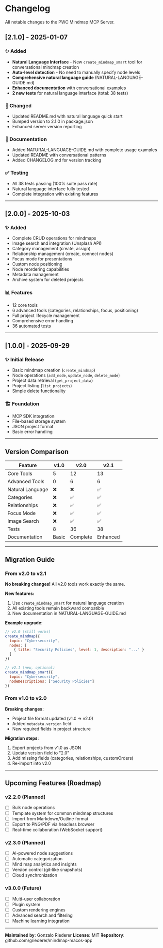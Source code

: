 # Changelog

All notable changes to the PWC Mindmap MCP Server.

## [2.1.0] - 2025-01-07

### ✨ Added
- **Natural Language Interface** - New `create_mindmap_smart` tool for conversational mindmap creation
- **Auto-level detection** - No need to manually specify node levels
- **Comprehensive natural language guide** (NATURAL-LANGUAGE-GUIDE.md)
- **Enhanced documentation** with conversational examples
- **2 new tests** for natural language interface (total: 38 tests)

### 🔧 Changed
- Updated README.md with natural language quick start
- Bumped version to 2.1.0 in package.json
- Enhanced server version reporting

### 📝 Documentation
- Added NATURAL-LANGUAGE-GUIDE.md with complete usage examples
- Updated README with conversational patterns
- Added CHANGELOG.md for version tracking

### ✅ Testing
- All 38 tests passing (100% suite pass rate)
- Natural language interface fully tested
- Complete integration with existing features

---

## [2.0.0] - 2025-10-03

### ✨ Added
- Complete CRUD operations for mindmaps
- Image search and integration (Unsplash API)
- Category management (create, assign)
- Relationship management (create, connect nodes)
- Focus mode for presentations
- Custom node positioning
- Node reordering capabilities
- Metadata management
- Archive system for deleted projects

### 📊 Features
- 12 core tools
- 6 advanced tools (categories, relationships, focus, positioning)
- Full project lifecycle management
- Comprehensive error handling
- 36 automated tests

---

## [1.0.0] - 2025-09-29

### ✨ Initial Release
- Basic mindmap creation (`create_mindmap`)
- Node operations (`add_node`, `update_node`, `delete_node`)
- Project data retrieval (`get_project_data`)
- Project listing (`list_projects`)
- Simple delete functionality

### 🏗️ Foundation
- MCP SDK integration
- File-based storage system
- JSON project format
- Basic error handling

---

## Version Comparison

| Feature | v1.0 | v2.0 | v2.1 |
|---------|------|------|------|
| Core Tools | 5 | 12 | 13 |
| Advanced Tools | 0 | 6 | 6 |
| Natural Language | ❌ | ❌ | ✅ |
| Categories | ❌ | ✅ | ✅ |
| Relationships | ❌ | ✅ | ✅ |
| Focus Mode | ❌ | ✅ | ✅ |
| Image Search | ❌ | ✅ | ✅ |
| Tests | 8 | 36 | 38 |
| Documentation | Basic | Complete | Enhanced |

---

## Migration Guide

### From v2.0 to v2.1

**No breaking changes!** All v2.0 tools work exactly the same.

**New features:**
1. Use `create_mindmap_smart` for natural language creation
2. All existing tools remain backward compatible
3. New documentation in NATURAL-LANGUAGE-GUIDE.md

**Example upgrade:**
```javascript
// v2.0 (still works)
create_mindmap({
  topic: "Cybersecurity",
  nodes: [
    { title: "Security Policies", level: 1, description: "..." }
  ]
})

// v2.1 (new, optional)
create_mindmap_smart({
  topic: "Cybersecurity",
  nodeDescriptions: ["Security Policies"]
})
```

### From v1.0 to v2.0

**Breaking changes:**
- Project file format updated (v1.0 → v2.0)
- Added `metadata.version` field
- New required fields in project structure

**Migration steps:**
1. Export projects from v1.0 as JSON
2. Update version field to "2.0"
3. Add missing fields (categories, relationships, customOrders)
4. Re-import into v2.0

---

## Upcoming Features (Roadmap)

### v2.2.0 (Planned)
- [ ] Bulk node operations
- [ ] Template system for common mindmap structures
- [ ] Import from Markdown/Outline format
- [ ] Export to PNG/PDF via headless browser
- [ ] Real-time collaboration (WebSocket support)

### v2.3.0 (Planned)
- [ ] AI-powered node suggestions
- [ ] Automatic categorization
- [ ] Mind map analytics and insights
- [ ] Version control (git-like snapshots)
- [ ] Cloud synchronization

### v3.0.0 (Future)
- [ ] Multi-user collaboration
- [ ] Plugin system
- [ ] Custom rendering engines
- [ ] Advanced search and filtering
- [ ] Machine learning integration

---

**Maintained by:** Gonzalo Riederer
**License:** MIT
**Repository:** github.com/griederer/mindmap-macos-app
